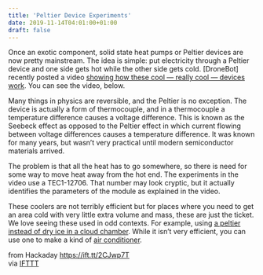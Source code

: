 ```yaml
---
title: 'Peltier Device Experiments'
date: 2019-11-14T04:01:00+01:00
draft: false
---
```


Once an exotic component, solid state heat pumps or Peltier devices are now pretty mainstream. The idea is simple: put electricity through a Peltier device and one side gets hot while the other side gets cold. \[DroneBot\] recently posted a video [showing how these cool — really cool — devices work](https://dronebotworkshop.com/peltier-effect/). You can see the video, below.

Many things in physics are reversible, and the Peltier is no exception. The device is actually a form of thermocouple, and in a thermocouple a temperature difference causes a voltage difference. This is known as the Seebeck effect as opposed to the Peltier effect in which current flowing between voltage differences causes a temperature difference. It was known for many years, but wasn’t very practical until modern semiconductor materials arrived.

The problem is that all the heat has to go somewhere, so there is need for some way to move heat away from the hot end. The experiments in the video use a TEC1-12706. That number may look cryptic, but it actually identifies the parameters of the module as explained in the video.

These coolers are not terribly efficient but for places where you need to get an area cold with very little extra volume and mass, these are just the ticket. We love seeing these used in odd contexts. For example, using [a peltier instead of dry ice in a cloud chamber](https://hackaday.com/2019/07/15/a-stacked-peltier-cloud-chamber-build/). While it isn’t very efficient, you can use one to make a kind of [air conditioner](https://hackaday.com/2011/07/02/poor-mans-peltier-air-conditioner/).

  
  
from Hackaday https://ift.tt/2CJwp7T  
via [IFTTT](https://ifttt.com/?ref=da&site=blogger)